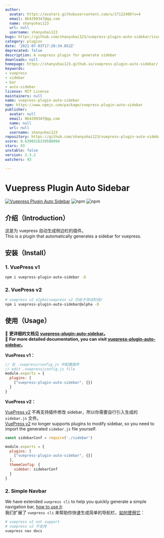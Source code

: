 ```yaml
---
author:
  avatar: https://avatars.githubusercontent.com/u/27122409?v=4
  email: 864299347@qq.com
  name: shanyuhai123
  url: null
  username: shanyuhai123
bugs: https://github.com/shanyuhai123/vuepress-plugin-auto-sidebar/issues
category: plugins
date: '2021-07-03T17:20:34.852Z'
deprecated: false
description: A vuepress plugin for generate sidebar
downloads: null
homepage: https://shanyuhai123.github.io/vuepress-plugin-auto-sidebar/
keywords:
- vuepress
- sidebar
- bar
- auto-sidebar
license: MIT License
maintainers: null
name: vuepress-plugin-auto-sidebar
npm: https://www.npmjs.com/package/vuepress-plugin-auto-sidebar
publisher:
  avatar: null
  email: 864299347@qq.com
  name: null
  url: null
  username: shanyuhai123
repository: https://github.com/shanyuhai123/vuepress-plugin-auto-sidebar
score: 0.6390316339588994
stars: 93
unstable: false
version: 2.3.2
watchers: 93

---
```


# Vuepress Plugin Auto Sidebar

[![Vuepress Plugin Auto Sidebar](https://github.com/shanyuhai123/vuepress-plugin-auto-sidebar/actions/workflows/deploy-docs.yml/badge.svg)](https://github.com/shanyuhai123/vuepress-plugin-auto-sidebar/actions/workflows/deploy-docs.yml) ![npm](https://img.shields.io/npm/dt/vuepress-plugin-auto-sidebar) ![npm](https://img.shields.io/npm/v/vuepress-plugin-auto-sidebar)

## 介绍（Introduction）

这是为 vuepress 自动生成侧边栏的插件。  
This is a plugin that automatically generates a sidebar for vuepress.

## 安装（Install）

### 1. VuePress v1

``` bash
npm i vuepress-plugin-auto-sidebar -D
```

### 2. VuePress v2

```bash
# vuepress v2 alpha(vuepress v2 仍处于测试阶段)
npm i vuepress-plugin-auto-sidebar@alpha -D
```

## 使用（Usage）

:book: **更详细的文档见 [vuepress-plugin-auto-sidebar](https://shanyuhai123.github.io/vuepress-plugin-auto-sidebar)。**  
:book: **For more detailed documentation, you can visit [vuepress-plugin-auto-sidebar](https://shanyuhai123.github.io/vuepress-plugin-auto-sidebar)。**

**VuePress v1：**

```js
// 在 .vuepress/config.js 中配置插件
// edit .vuepress/config.js file
module.exports = {
  plugins: [
    ["vuepress-plugin-auto-sidebar", {}]
  ]
}
```

**VuePress v2：**

[VuePress v2](https://v2.vuepress.vuejs.org/zh/) 不再支持插件修改 sidebar，所以你需要自行引入生成的 `sidebar.js` 文件。  
[VuePress v2](https://v2.vuepress.vuejs.org/) no longer supports plugins to modify sidebar, so you need to import the generated `sidebar.js` file yourself.

```js
const sidebarConf = require('./sidebar')

module.exports = {
  plugins: [
    ["vuepress-plugin-auto-sidebar", {}]
  ],
  themeConfig: {
    sidebar: sidebarConf
  }
}
```

### 2. Simple Navbar

We have extended `vuepress cli` to help you quickly generate a simple navigation bar, [how to use it](https://shanyuhai123.github.io/vuepress-plugin-auto-sidebar/features/plugin-options.html#nav):  
我们扩展了 `vuepress cli` 来帮助你快速生成简单的导航栏，[如何使用它](https://shanyuhai123.github.io/vuepress-plugin-auto-sidebar/zh/features/plugin-options.html#nav-%E5%AF%BC%E8%88%AA%E6%A0%8F)：

```bash
# vuepress v2 not support
# vuepress v2 不支持
vuepress nav docs
```
